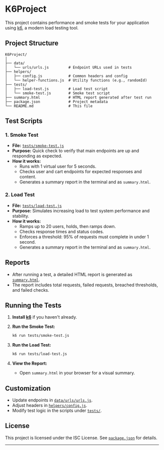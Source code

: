 # K6Project

This project contains performance and smoke tests for your application using [k6](https://k6.io/), a modern load testing tool.

## Project Structure

```
K6Project/
│
├── data/
│   └── urls/urls.js         # Endpoint URLs used in tests
├── helpers/
│   ├── config.js            # Common headers and config
│   └── helper-functions.js  # Utility functions (e.g., randomId)
├── tests/
│   ├── load-test.js         # Load test script
│   └── smoke-test.js        # Smoke test script
├── summary.html             # HTML report generated after test run
├── package.json             # Project metadata
└── README.md                # This file
```

## Test Scripts

### 1. Smoke Test

- **File:** [`tests/smoke-test.js`](tests/smoke-test.js)
- **Purpose:** Quick check to verify that main endpoints are up and responding as expected.
- **How it works:**  
  - Runs with 1 virtual user for 5 seconds.
  - Checks user and cart endpoints for expected responses and content.
  - Generates a summary report in the terminal and as `summary.html`.

### 2. Load Test

- **File:** [`tests/load-test.js`](tests/load-test.js)
- **Purpose:** Simulates increasing load to test system performance and stability.
- **How it works:**  
  - Ramps up to 20 users, holds, then ramps down.
  - Checks response times and status codes.
  - Enforces a threshold: 95% of requests must complete in under 1 second.
  - Generates a summary report in the terminal and as `summary.html`.

## Reports

- After running a test, a detailed HTML report is generated as [`summary.html`](summary.html).
- The report includes total requests, failed requests, breached thresholds, and failed checks.

## Running the Tests

1. **Install [k6](https://k6.io/docs/getting-started/installation/)** if you haven't already.

2. **Run the Smoke Test:**
   ```sh
   k6 run tests/smoke-test.js
   ```

3. **Run the Load Test:**
   ```sh
   k6 run tests/load-test.js
   ```

4. **View the Report:**
   - Open `summary.html` in your browser for a visual summary.

## Customization

- Update endpoints in [`data/urls/urls.js`](data/urls/urls.js).
- Adjust headers in [`helpers/config.js`](helpers/config.js).
- Modify test logic in the scripts under [`tests/`](tests/).

## License

This project is licensed under the ISC License. See [`package.json`](package.json) for details.

---